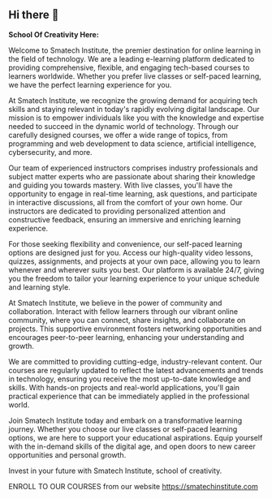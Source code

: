## Hi there 👋

**School Of Creativity Here:**

Welcome to Smatech Institute, the premier destination for online learning in the field of technology. We are a leading e-learning platform dedicated to providing comprehensive, flexible, and engaging tech-based courses to learners worldwide. Whether you prefer live classes or self-paced learning, we have the perfect learning experience for you.

At Smatech Institute, we recognize the growing demand for acquiring tech skills and staying relevant in today's rapidly evolving digital landscape. Our mission is to empower individuals like you with the knowledge and expertise needed to succeed in the dynamic world of technology. Through our carefully designed courses, we offer a wide range of topics, from programming and web development to data science, artificial intelligence, cybersecurity, and more.

Our team of experienced instructors comprises industry professionals and subject matter experts who are passionate about sharing their knowledge and guiding you towards mastery. With live classes, you'll have the opportunity to engage in real-time learning, ask questions, and participate in interactive discussions, all from the comfort of your own home. Our instructors are dedicated to providing personalized attention and constructive feedback, ensuring an immersive and enriching learning experience.

For those seeking flexibility and convenience, our self-paced learning options are designed just for you. Access our high-quality video lessons, quizzes, assignments, and projects at your own pace, allowing you to learn whenever and wherever suits you best. Our platform is available 24/7, giving you the freedom to tailor your learning experience to your unique schedule and learning style.

At Smatech Institute, we believe in the power of community and collaboration. Interact with fellow learners through our vibrant online community, where you can connect, share insights, and collaborate on projects. This supportive environment fosters networking opportunities and encourages peer-to-peer learning, enhancing your understanding and growth.

We are committed to providing cutting-edge, industry-relevant content. Our courses are regularly updated to reflect the latest advancements and trends in technology, ensuring you receive the most up-to-date knowledge and skills. With hands-on projects and real-world applications, you'll gain practical experience that can be immediately applied in the professional world.

Join Smatech Institute today and embark on a transformative learning journey. Whether you choose our live classes or self-paced learning options, we are here to support your educational aspirations. Equip yourself with the in-demand skills of the digital age, and open doors to new career opportunities and personal growth.

Invest in your future with Smatech Institute, school of creativity.

ENROLL TO OUR COURSES from our website https://smatechinstitute.com
